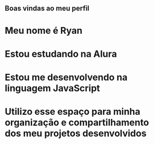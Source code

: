 ## Boas vindas ao meu perfil 
# Meu nome é Ryan 
# Estou estudando na Alura
# Estou me desenvolvendo na linguagem JavaScript
# Utilizo esse espaço para minha organização e compartilhamento dos meu projetos desenvolvidos

<!--
**riyang10/riyang10** is a ✨ _special_ ✨ repository because its `README.md` (this file) appears on your GitHub profile.

Here are some ideas to get you started:

- 🔭 I’m currently working on ...
- 🌱 I’m currently learning ...
- 👯 I’m looking to collaborate on ...
- 🤔 I’m looking for help with ...
- 💬 Ask me about ...
- 📫 How to reach me: ...
- 😄 Pronouns: ...
- ⚡ Fun fact: ...
-->
